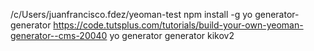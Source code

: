 /c/Users/juanfrancisco.fdez/yeoman-test
npm install -g yo generator-generator
https://code.tutsplus.com/tutorials/build-your-own-yeoman-generator--cms-20040
yo generator
generator kikov2